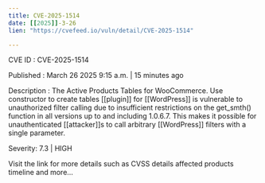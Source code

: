 ```yaml
---
title: CVE-2025-1514
date: [[2025]]-3-26
lien: "https://cvefeed.io/vuln/detail/CVE-2025-1514"

---
```


CVE ID : CVE-2025-1514

Published :  March 26
2025
9:15 a.m. | 15 minutes ago

Description : The Active Products Tables for WooCommerce. Use constructor to create tables [[plugin]] for  [[WordPress]] is vulnerable to unauthorized filter calling due to insufficient restrictions on the get_smth() function in all versions up to
and including
1.0.6.7. This makes it possible for unauthenticated [[attacker]]s to call arbitrary  [[WordPress]] filters with a single parameter.

Severity: 7.3 | HIGH

Visit the link for more details
such as CVSS details
affected products
timeline
and more...
